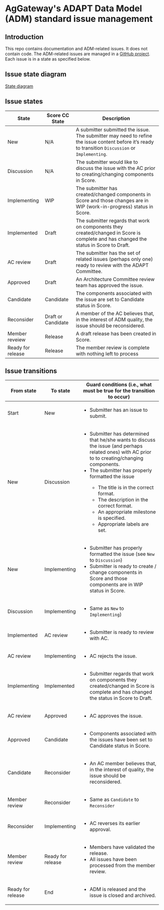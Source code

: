 # AgGateway's ADAPT Data Model (ADM) standard issue management

## Introduction

This repo contains documentation and ADM-related issues. It does not contain code. The ADM-related issues are managed in a [GitHub project](https://github.com/ADAPT/ADM/projects/1). Each issue is in a state as specified below.

## Issue state diagram

[State diagram](https://app.creately.com/d/aciCyRbf6oy/view)

## Issue states

State | Score CC State | Description
--- | --- | ---
New | N/A | A submitter submitted the issue. The submitter may need to refine the issue content before it’s ready to transition `Discussion` or `Implementing`.
Discussion | N/A | The submitter would like to discuss the issue with the AC prior to creating/changing components in Score.
Implementing | WIP | The submitter has created/changed components in Score and those changes are in WIP (work-in-progress) status in Score.
Implemented | Draft | The submitter regards that work on components they created/changed in Score is complete and has changed the status in Score to Draft.
AC review | Draft | The submitter has the set of related issues (perhaps only one) ready to review with the ADAPT Committee.
Approved | Draft | An Architecture Committee review team has approved the issue.
Candidate | Candidate | The components associated with the issue are set to Candidate status in Score.
Reconsider | Draft or Candidate | A member of the AC believes that, in the interest of ADM quality, the issue should be reconsidered.
Member reveiew | Release | A draft release has been created in Score.
Ready for release | Release | The member review is complete with nothing left to process

## Issue transitions

From state | To state | Guard conditions (i.e., what must be true for the transition to occur)
--- | --- | ---
Start | New | <ul><li>Submitter has an issue to submit.</li></ul>
New | Discussion | <ul><li>Submitter has determined that he/she wants to discuss the issue (and perhaps related ones) with AC prior to to creating/changing components.</li><li>The submitter has properly formatted the issue</li><ul><li>The title is in the correct format.</li><li>The description in the correct format.</li><li>An appropriate milestone is specified.</li><li>Appropriate labels are set.</ul></ul>
New | Implementing | <ul><li>Submitter has properly formatted the issue (see `New` to `Discussion`)</li><li>Submitter is ready to create / change components in Score and those components are in WIP status in Score.</li></ul>
Discussion | Implementing | <ul><li>Same as `New` to `Implementing`)</li></ul>
Implemented | AC review | <ul><li>Submitter is ready to review with AC.</li></ul>
AC review | Implementing | <ul><li>AC rejects the issue.</li></ul>
Implementing | Implemented | <ul><li>Submitter regards that work on components they created/changed in Score is complete and has changed the status in Score to Draft.</li></ul>
AC review | Approved | <ul><li>AC approves the issue.</li></ul>
Approved | Candidate | <ul><li>Components associated with the issues have been set to Candidate status in Score.</li></ul>
Candidate | Reconsider | <ul><li>An AC member believes that, in the interest of quality, the issue should be reconsidered.</li></ul>
Member review | Reconsider | <ul><li>Same as `Candidate` to `Reconsider`</li></ul>
Reconsider | Implementing | <ul><li>AC reverses its earlier approval.</li></ul>
Member review | Ready for release | <ul><li>Members have validated the release.</li><li>All issues have been processed from the member review.</li></ul>
Ready for release | End | <ul><li>ADM is released and the issue is closed and archived.</li></ul>
